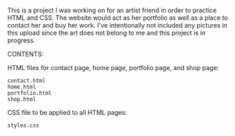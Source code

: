 This is a project I was working on for an artist friend in order to practice HTML and CSS. The website would act as her portfolio as well as a place to contact her and buy her work. I've intentionally not included any pictures in this upload since the art does not belong to me and this project is in progress.

CONTENTS:

HTML files for contact page, home page, portfolio page, and shop page:

    contact.html
    home.html
    portfolio.html
    shop.html

CSS file to be applied to all HTML pages:

    styles.css

